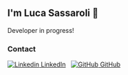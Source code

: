 ## I'm Luca Sassaroli 👋

Developer in progress!

### Contact

 [![Linkedin](https://img.icons8.com/ios-glyphs/16/ffffff/github.png) LinkedIn](https://www.linkedin.com/in/luca-sassaroli-2772531a2/)
&nbsp;
[![GitHub](https://img.icons8.com/ios-glyphs/16/ffffff/linkedin-circled--v1.png) GitHub](https://github.com/luccasassa)